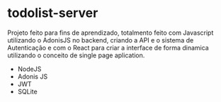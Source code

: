 # todolist-server

Projeto feito para fins de aprendizado, totalmento feito com Javascript utilizando o AdonisJS no backend, criando a API e o sistema de Autenticação e com o React para criar a interface de forma dinamica utilizando o conceito de single page aplication.

 - NodeJS
 - Adonis JS
 - JWT
 - SQLite
